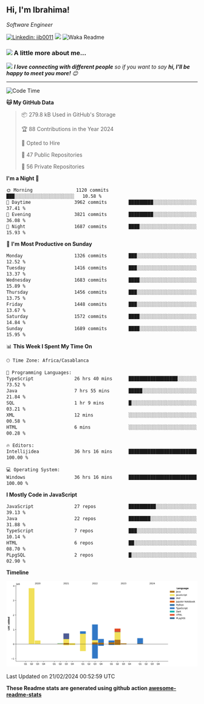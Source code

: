 <h2>Hi, I'm Ibrahima! </h2>
<p><em>Software Engineer 
</em></p>


[![Linkedin: iib0011](https://img.shields.io/badge/-iib0011-blue?style=flat-square&logo=Linkedin&logoColor=white&link=https://www.linkedin.com/in/iib0011/)](https://www.linkedin.com/in/iib0011/)
![](https://visitor-badge.glitch.me/badge?page_id=iib0011)
![Waka Readme](https://github.com/iib0011/iib0011/workflows/Waka%20Readme/badge.svg)


### <img src="https://media.giphy.com/media/VgCDAzcKvsR6OM0uWg/giphy.gif" width="50"> A little more about me...  


<img src="https://media.giphy.com/media/LnQjpWaON8nhr21vNW/giphy.gif" width="60"> <em><b>I love connecting with different people</b> so if you want to say <b>hi, I'll be happy to meet you more!</b> 😊</em>

---
<!--START_SECTION:waka-->
![Code Time](http://img.shields.io/badge/Code%20Time-2%2C982%20hrs%2018%20mins-blue)

**🐱 My GitHub Data** 

> 📦 279.8 kB Used in GitHub's Storage 
 > 
> 🏆 88 Contributions in the Year 2024
 > 
> 💼 Opted to Hire
 > 
> 📜 47 Public Repositories 
 > 
> 🔑 56 Private Repositories 
 > 
**I'm a Night 🦉** 

```text
🌞 Morning                1120 commits        ███░░░░░░░░░░░░░░░░░░░░░░   10.58 % 
🌆 Daytime                3962 commits        █████████░░░░░░░░░░░░░░░░   37.41 % 
🌃 Evening                3821 commits        █████████░░░░░░░░░░░░░░░░   36.08 % 
🌙 Night                  1687 commits        ████░░░░░░░░░░░░░░░░░░░░░   15.93 % 
```
📅 **I'm Most Productive on Sunday** 

```text
Monday                   1326 commits        ███░░░░░░░░░░░░░░░░░░░░░░   12.52 % 
Tuesday                  1416 commits        ███░░░░░░░░░░░░░░░░░░░░░░   13.37 % 
Wednesday                1683 commits        ████░░░░░░░░░░░░░░░░░░░░░   15.89 % 
Thursday                 1456 commits        ███░░░░░░░░░░░░░░░░░░░░░░   13.75 % 
Friday                   1448 commits        ███░░░░░░░░░░░░░░░░░░░░░░   13.67 % 
Saturday                 1572 commits        ████░░░░░░░░░░░░░░░░░░░░░   14.84 % 
Sunday                   1689 commits        ████░░░░░░░░░░░░░░░░░░░░░   15.95 % 
```


📊 **This Week I Spent My Time On** 

```text
🕑︎ Time Zone: Africa/Casablanca

💬 Programming Languages: 
TypeScript               26 hrs 40 mins      ██████████████████░░░░░░░   73.52 % 
Java                     7 hrs 55 mins       █████░░░░░░░░░░░░░░░░░░░░   21.84 % 
SQL                      1 hr 9 mins         █░░░░░░░░░░░░░░░░░░░░░░░░   03.21 % 
XML                      12 mins             ░░░░░░░░░░░░░░░░░░░░░░░░░   00.58 % 
HTML                     6 mins              ░░░░░░░░░░░░░░░░░░░░░░░░░   00.28 % 

🔥 Editors: 
Intellijidea             36 hrs 16 mins      █████████████████████████   100.00 % 

💻 Operating System: 
Windows                  36 hrs 16 mins      █████████████████████████   100.00 % 
```

**I Mostly Code in JavaScript** 

```text
JavaScript               27 repos            ██████████░░░░░░░░░░░░░░░   39.13 % 
Java                     22 repos            ████████░░░░░░░░░░░░░░░░░   31.88 % 
TypeScript               7 repos             ███░░░░░░░░░░░░░░░░░░░░░░   10.14 % 
HTML                     6 repos             ██░░░░░░░░░░░░░░░░░░░░░░░   08.70 % 
PLpgSQL                  2 repos             █░░░░░░░░░░░░░░░░░░░░░░░░   02.90 % 
```



**Timeline**

![Lines of Code chart](https://raw.githubusercontent.com/iib0011/iib0011/master/assets/bar_graph.png)


 Last Updated on 21/02/2024 00:52:59 UTC
<!--END_SECTION:waka-->

**These Readme stats are generated using github action [awesome-readme-stats](https://github.com/iib0011/waka-readme-stats)**
